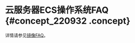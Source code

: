 # 云服务器ECS操作系统FAQ {#concept_220932 .concept}

详情请参见[镜像FAQ](../../../../cn.zh-CN/镜像/常见问题/镜像FAQ.md#)。

